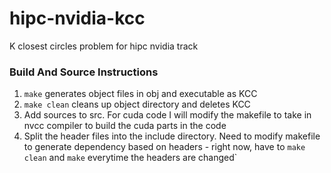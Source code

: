 # hipc-nvidia-kcc
K closest circles problem for hipc nvidia track

### Build And Source Instructions
1. `make` generates object files in obj and executable as KCC
2. `make clean` cleans up object directory and deletes KCC
3. Add sources to src. For cuda code I will modify the makefile to take in nvcc compiler to build the cuda parts in the code
4. Split the header files into the include directory. Need to modify makefile to generate dependency based on headers - right now, have to `make clean` and `make` everytime the headers are changed`
